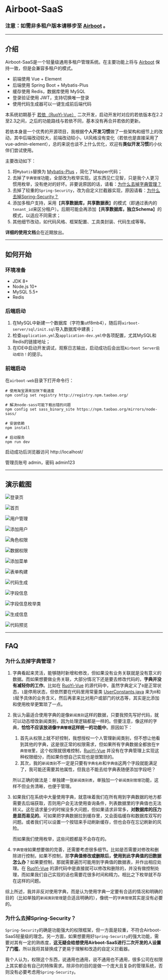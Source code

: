 # Airboot-SaaS

### 注意：如需非多租户版本请移步至 <a href="https://gitee.com/air-soft/airboot" target="_blank">Airboot</a> 。

---

## 介绍

Airboot-SaaS是一个轻量级通用多租户管理系统。在主要功能上将与 <a href="https://gitee.com/air-soft/airboot" target="_blank">Airboot</a> 保持一致，但是会兼容多租户的模式。

- 前端使用 Vue + Element
- 后端使用 Spring Boot + Mybatis-Plus
- 缓存使用 Redis，数据库使用 MySQL
- 登录验证使用 JWT，支持切换唯一登录
- 使用代码生成器可以一键生成前后端代码

本系统初期基于 <a href="https://gitee.com/y_project/RuoYi-Vue" target="_blank">若依（RuoYi-Vue）</a> 二次开发，启动开发时对应的若依版本在2.2至2.3之间，之后的功能路线与若依不同，基本没有再合并若依的更新。

若依本身是一个优秀的开源项目，我根据**个人开发习惯**做了一些架构和细节上的改动，其中后端改动较大，前端改动较小，UI风格没有变化（若依也是直接采用了vue-admin-element），总的来说也谈不上什么优化，欢迎有**类似开发习惯**的小伙伴们尝试使用。

主要改动如下：

1. 将`Mybatis`替换为 <a href="https://baomidou.com/" target="_blank">Mybatis-Plus</a> ，简化了Mapper代码；
2. 去掉了`字典管理`功能，全部改为枚举实现。这东西见仁见智，只是我个人更习惯用枚举，没有绝对的好坏。非要说原因的话，请看：[为什么去掉字典管理？](#为什么去掉字典管理)
3. 去掉了较重的`Spring-Security`，改为自定义拦截器实现，原因请看：[为什么去掉Spring-Security？](#为什么去掉Spring-Security)
4. 添加多租户支持，采用【**共享数据库，共享数据表**】的模式（即通过表内的`tenant_id`来区分租户）。后期可能会再添加【**共享数据库，独立Schema**】的模式，以适应不同需求；
5. 其他细节改动，如代码风格、框架配置、工具类封装、代码生成等等。

**详细的使用文档**会在近期放出。

---

## 如何开始

### 环境准备

- JDK 8+
- Node.js 10+
- MySQL 5.5+
- Redis

### 后端启动

1. 在MySQL中新建一个数据库（字符集utf8mb4），随后将`airboot-server/sql/init.sql`导入数据库中建表；
2. 检查`application.yml`及`application-dev.yml`中各项配置，尤其MySQL和Redis的链接地址；
3. 在IDE中启动开发调试，观察日志输出，启动成功后会出现`Airboot Server启动成功！`的提示。

### 前端启动

在`airboot-web`目录下打开命令行：

```
# 使用淘宝源来加快下载速度
npm config set registry http://registry.npm.taobao.org/

# 解决node-sass可能下载出错的问题
npm config set sass_binary_site https://npm.taobao.org/mirrors/node-sass/

# 安装依赖
npm install

# 启动服务
npm run dev
```

启动成功后浏览器访问 http://localhost/

管理员账号 admin，密码 admin123

---

## 演示截图

![登录页](https://images.gitee.com/uploads/images/2021/0116/212040_462e9c28_1048972.png)

![首页](https://images.gitee.com/uploads/images/2021/0116/212250_1f031428_1048972.png)

![用户管理](https://images.gitee.com/uploads/images/2021/0116/212311_4471004b_1048972.png)

![添加用户](https://images.gitee.com/uploads/images/2021/0116/212415_881e162e_1048972.png)

![角色权限](https://images.gitee.com/uploads/images/2021/0116/212434_044a8aed_1048972.png)

![数据权限](https://images.gitee.com/uploads/images/2021/0116/212501_9da111fb_1048972.png)

![添加菜单](https://images.gitee.com/uploads/images/2021/0116/212514_22002210_1048972.png)

![表单构建](https://images.gitee.com/uploads/images/2021/0116/212528_4f95476c_1048972.png)

![代码生成](https://images.gitee.com/uploads/images/2021/0116/212558_c6e14738_1048972.png)

![字段信息](https://images.gitee.com/uploads/images/2021/0116/212629_88b994a7_1048972.png)

![字段信息枚举类](https://images.gitee.com/uploads/images/2021/0116/212701_5310a01f_1048972.png)

![生成信息](https://images.gitee.com/uploads/images/2021/0116/212750_d0566be5_1048972.png)

![代码预览](https://images.gitee.com/uploads/images/2021/0116/212817_0bdb35a3_1048972.png)

---

## FAQ

### 为什么去掉字典管理？

1. 字典看起来灵活，能够随时新增和修改，但如果没有业务关联就是没有意义的数据。而如果想要做业务关联，大部分情况下还是要去修改代码的，**字典并没有减轻你的工作**。比如在 <a href="https://gitee.com/y_project/RuoYi-Vue" target="_blank">RuoYi-Vue</a> 的源代码中，虽然字典定义了`0`是正常状态，`1`是停用状态，但依然要在代码里用常量类 <a href="https://gitee.com/y_project/RuoYi-Vue/blob/0a75dcdd85c2c4921c7f3997f8c90214f5202a25/ruoyi-common/src/main/java/com/ruoyi/common/constant/UserConstants.java" target="_blank">UserConstants.java</a> 来为`0`和`1`赋予具体的业务含义，然后再拿来比对用户或部门的状态等，其实是比添加和使用枚举更繁琐了一点。
2. 我认为最适合使用字典的是像`新闻类别`这样的数据，只要我预先写好代码，就可以动态增改新闻类别，因为处理逻辑都是一样的。但要注意，像这样的字典，**恰恰不应该放进像`字典管理`这样统一的功能中**。原因如下：
   1. 首先从权限上就不好控制，我想授权一个人管理新闻类别，但不想让他看到其他的字典，这是很正常的权限需求，但如果所有字典数据全都放在`字典管理`里，这个权限就很难控制，<a href="https://gitee.com/y_project/RuoYi-Vue" target="_blank">RuoYi-Vue</a> 并没有在字典管理上实现这种权限细分，而如果你想自己实现也是很繁琐的。
   2. 其次，我的`新闻类别`不一定是只要有`字典名称`和`字典值`这两个字段就能满足了，我可能还需要其他属性，但我总不能去给字典表随便添加字段吧？
   
   所以正确的做法是：单独建一张`新闻类别表`，单独加一个`新闻类别管理`功能，这样不但业务清晰，也便于管理。
   
3. 如果我们在系统中大量使用字典，就意味着我们在所有用到字典数据的地方都需要去后端获取，否则用户会无法使用查询条件，列表数据里的字典值也无法转义。这在请求量少的时候没多大问题，但如果请求非常多，**对数据库的压力是显而易见的**。可如果把字典数据拉到缓存里，又会面临缓存和数据库双写的问题。或者我们可以设置一个按钮来手动刷新缓存，但也会存在忘记刷新的风险。

   而如果我们使用枚举，这些问题都是不会存在的。

4. `字典管理`如果想要做的完善，还需要考虑很多细节。比如是否需要对修改和删除进行控制，如果不控制，那**字典值修改或删除后，使用到此字典值的旧数据怎么办**？如果要控制，那就需要遍历可能用到字典值的数据表，并作出相应处理。在 <a href="https://gitee.com/y_project/RuoYi-Vue" target="_blank">RuoYi-Vue</a> 的源代码中是直接就可以修改和删除的，并没有做控制处理，而如果我们自己实现的话也需要花很多时间和精力。相比之下枚举就不存在这样的问题。

综上所述，我并非反对使用字典，而是认为使用字典一定要有合适的情况和明确的目的（比如单独的`新闻类别管理`是合适且明确的），像统一的`字典管理`其实是没有必要的。


### 为什么去掉Spring-Security？

`Spring-Security`的确是功能强大的权限框架，但一方面是较重，不符合Airboot-SaaS轻量级的理念。另一方面，如果想要用好`Spring-Security`的强大功能，需要对其有一定的熟练度，**这无疑会给想使用Airboot-SaaS进行二次开发的人设置了门槛**，所以我将其替换成了更易于理解和改造的自定义拦截器。

我个人认为，权限这个东西，说通用也通用，说不通用也不通用，很多公司在权限上其实都会有自己的特殊需求。除非你的目的是做一个庞大且复杂的管理系统，否则没有必要考虑用`Spring-Security`。
